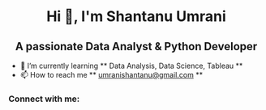 <h1 align = "center"> Hi 👋, I'm Shantanu Umrani </h1>
<h2 align = "center"> A passionate Data Analyst & Python Developer </h2>

- 🌱 I’m currently learning ** Data Analysis, Data Science, Tableau **
- 📫 How to reach me ** umranishantanu@gmail.com **

<h3 align = "left"> Connect with me: </h3>
<p align = "left">
  <a href = "https://linkedln.com/in/shantanu-umrani-4137a1168" target = "blank"></a>
  <a href = "https://instagram.com/yo_soy_shantanu" target = "blank"></a>
  <a href = "https://twitter.com/ShantanuUmrani" target = "blank"></a>
</p>            
